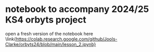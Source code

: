 # notebook to accompany 2024/25 KS4 orbyts project 

open a fresh version of the notebook here \link{https://colab.research.google.com/github/Jools-Clarke/orbyts24/blob/main/lesson_2.ipynb}

